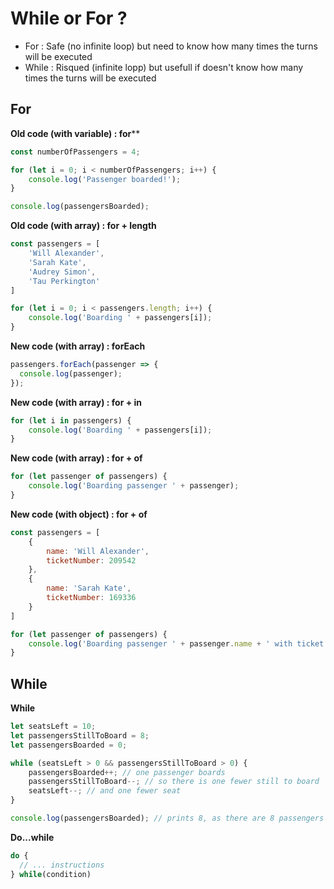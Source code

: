 # While or For ?
* For : Safe (no infinite loop) but need to know how many times the turns will be executed
* While : Risqued (infinite lopp) but usefull if doesn't know how many times the turns will be executed

## For
**Old code (with variable) : for****
```javascript
const numberOfPassengers = 4;

for (let i = 0; i < numberOfPassengers; i++) {
    console.log('Passenger boarded!');
}

console.log(passengersBoarded);
```

**Old code (with array) : for + length**

```javascript
const passengers = [
    'Will Alexander',
    'Sarah Kate',
    'Audrey Simon',
    'Tau Perkington'
]

for (let i = 0; i < passengers.length; i++) {
    console.log('Boarding ' + passengers[i]);
}
```
**New code (with array) : forEach**
```javascript
passengers.forEach(passenger => {
  console.log(passenger);
});
```
**New code (with array) : for + in**
```javascript
for (let i in passengers) {
    console.log('Boarding ' + passengers[i]);
}
```
**New code (with array) : for + of**
```javascript 
for (let passenger of passengers) {
    console.log('Boarding passenger ' + passenger);
}
```

**New code (with object) : for + of**
```javascript
const passengers = [
    {
        name: 'Will Alexander',
        ticketNumber: 209542
    },
    {
        name: 'Sarah Kate',
        ticketNumber: 169336
    }
]

for (let passenger of passengers) {
    console.log('Boarding passenger ' + passenger.name + ' with ticket n° ' + passenger.ticketNumber);
}
```


## While
**While**
```javascript
let seatsLeft = 10;
let passengersStillToBoard = 8;
let passengersBoarded = 0;

while (seatsLeft > 0 && passengersStillToBoard > 0) {
    passengersBoarded++; // one passenger boards
    passengersStillToBoard--; // so there is one fewer still to board
    seatsLeft--; // and one fewer seat
}

console.log(passengersBoarded); // prints 8, as there are 8 passengers for 10 seats
```
**Do...while**
```javascript
do {
  // ... instructions
} while(condition)
```
